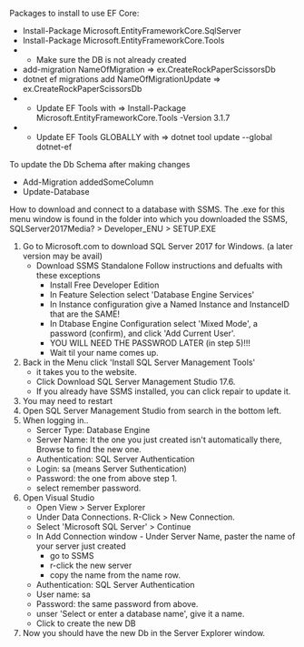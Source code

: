 Packages to install to use EF Core:
- Install-Package Microsoft.EntityFrameworkCore.SqlServer
- Install-Package Microsoft.EntityFrameworkCore.Tools
- - Make sure the DB is not already created
- add-migration NameOfMigration => ex.CreateRockPaperScissorsDb
- dotnet ef migrations add NameOfMigrationUpdate => ex.CreateRockPaperScissorsDb
- - Update EF Tools with => Install-Package Microsoft.EntityFrameworkCore.Tools -Version 3.1.7
- - Update EF Tools GLOBALLY with => dotnet tool update --global dotnet-ef

To update the Db Schema after making changes
- Add-Migration addedSomeColumn
- Update-Database


How to download and connect to a database with SSMS.
The .exe for this menu window is found in the folder into which you downloaded the SSMS, SQLServer2017Media? > Developer_ENU > SETUP.EXE
1. Go to Microsoft.com to download SQL Server 2017 for Windows. (a later version may be avail)
    - Download SSMS Standalone
    Follow instructions and defualts with these exceptions
        - Install Free Developer Edition
        - In Feature Selection select 'Database Engine Services'
        - In Instance configuration give a Named Instance and InstanceID that are the SAME!
        - In Dtabase Engine Configuration select 'Mixed Mode', a password (confirm), and click 'Add Current User'.
        - YOU WILL NEED THE PASSWROD LATER (in step 5)!!!
        - Wait til your name comes up.
2. Back in the Menu click 'Install SQL Server Management Tools'
    - it takes you to the website.
    - Click Download SQL Server Management Studio 17.6.
    - If you already have SSMS installed, you can click repair to update it.
3. You may need to restart
4. Open SQL Server Management Studio from search in the bottom left.
5. When logging in..
    - Sercer Type: Database Engine
    - Server Name: It the one you just created isn't automatically there, Browse to find the new one.
    - Authentication: SQL Server Authentication
    - Login: sa (means Server Suthentication)
    - Password: the one from above step 1.
    - select remember password.
6. Open Visual Studio
    - Open View > Server Explorer
    - Under Data Connections. R-Click > New Connection.
    - Select 'Microsoft SQL Server' > Continue
    - In Add Connection window - Under Server Name, paster the name of your server just created
        - go to SSMS
        - r-click the new server
        - copy the name from the name row.
    - Authentication: SQL Server Authentication
    - User name: sa
    - Password: the same password from above.
    - unser 'Select or enter a database name', give it a name.
    - Click to create the new DB
7. Now you should have the new Db in the Server Explorer window.


